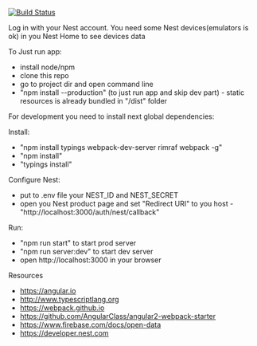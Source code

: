 [![Build Status](https://travis-ci.org/vdavyskiba/smart-home-dashboard.svg?branch=master)](https://travis-ci.org/vdavyskiba/smart-home-dashboard)

Log in with your Nest account. 
You need some Nest devices(emulators is ok) in you Nest Home to see devices data

To Just run app:
- install node/npm
- clone this repo
- go to project dir and open command line
- "npm install --production" (to just run app and skip dev part) - static resources is already bundled in "/dist" folder

For development you need to install next global dependencies:

Install: 
- "npm install typings webpack-dev-server rimraf webpack -g"
- "npm install"
- "typings install"

Configure Nest:
- put to .env file your NEST_ID and NEST_SECRET
- open you Nest product page and set "Redirect URI" to you host - "http://localhost:3000/auth/nest/callback"

Run:
- "npm run start" to start prod server
- "npm run server:dev" to start dev server
-  open http://localhost:3000 in your browser

Resources

- https://angular.io
- http://www.typescriptlang.org
- https://webpack.github.io
- https://github.com/AngularClass/angular2-webpack-starter
- https://www.firebase.com/docs/open-data
- https://developer.nest.com
